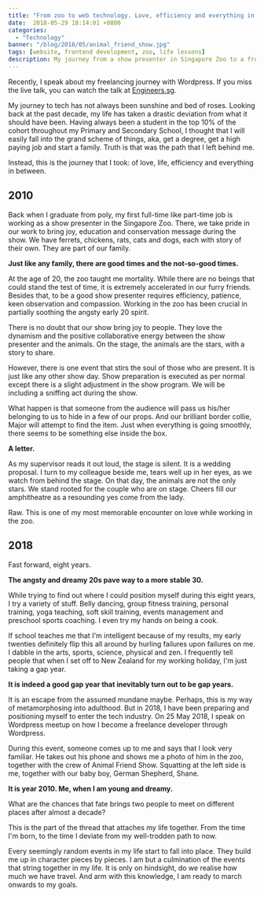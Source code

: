 ```yaml
---
title: "From zoo to web technology. Love, efficiency and everything in between"
date:  2018-05-29 18:14:01 +0800
categories:
  - "Technology"
banner: "/blog/2018/05/animal_friend_show.jpg"
tags: [website, frontend development, zoo, life lessons]
description: My journey from a show presenter in Singapore Zoo to a front-end web developer.
---
```


Recently, I speak about my freelancing journey with Wordpress. If you miss the live talk, you can watch the talk at [Engineers.sg](https://engineers.sg/video/how-i-self-taught-to-be-a-freelance-wordpress-developer-wordpress-singapore--2636).

My journey to tech has not always been sunshine and bed of roses. Looking back at the past decade, my life has taken a drastic deviation from what it should have been. Having always been a student in the top 10% of the cohort throughout my Primary and Secondary School, I thought that I will easily fall into the grand scheme of things, aka, get a degree, get a high paying job and start a family. Truth is that was the path that I left behind me.

Instead, this is the journey that I took: of love, life, efficiency and everything in between.

## 2010
Back when I graduate from poly, my first full-time like part-time job is working as a show presenter in the Singapore Zoo. There, we take pride in our work to bring joy, education and conservation message during the show. We have ferrets, chickens, rats, cats and dogs, each with story of their own. They are part of our family.

__Just like any family, there are good times and the not-so-good times.__

At the age of 20, the zoo taught me mortality. While there are no beings that could stand the test of time, it is extremely accelerated in our furry friends. Besides that, to be a good show presenter requires efficiency, patience, keen observation and compassion. Working in the zoo has been crucial in partially soothing the angsty early 20 spirit.  

There is no doubt that our show bring joy to people. They love the dynamism and the positive collaborative energy between the show presenter and the animals. On the stage, the animals are the stars, with a story to share.

However, there is one event that stirs the soul of those who are present. It is just like any other show day. Show preparation is executed as per normal except there is a slight adjustment in the show program. We will be including a sniffing act during the show.

What happen is that someone from the audience will pass us his/her belonging to us to hide in a few of our props. And our brilliant border collie, Major will attempt to find the item. Just when everything is going smoothly, there seems to be something else inside the box.

__A letter.__

As my supervisor reads it out loud, the stage is silent. It is a wedding proposal. I turn to my colleague beside me, tears well up in her eyes, as we watch from behind the stage. On that day, the animals are not the only stars. We stand rooted for the couple who are on stage. Cheers fill our amphitheatre as a resounding yes come from the lady.

Raw. This is one of my most memorable encounter on love while working in the zoo.

## 2018
Fast forward, eight years.

__The angsty and dreamy 20s pave way to a more stable 30.__

While trying to find out where I could position myself during this eight years, I try a variety of stuff. Belly dancing, group fitness training, personal training, yoga teaching, soft skill training, events management and preschool sports coaching. I even try my hands on being a cook.

If school teaches me that I'm intelligent because of my results, my early twenties definitely flip this all around by hurling failures upon failures on me. I dabble in the arts, sports, science, physical and zen. I frequently tell people that when I set off to New Zealand for my working holiday, I'm just taking a gap year.  

__It is indeed a good gap year that inevitably turn out to be gap years.__

It is an escape from the assumed mundane maybe. Perhaps, this is my way of metamorphosing into adulthood. But in 2018, I have been preparing and positioning myself to enter the tech industry. On 25 May 2018, I speak on Wordpress meetup on how I become a freelance developer through Wordpress.

During this event, someone comes up to me and says that I look very familiar. He takes out his phone and shows me a photo of him in the zoo, together with the crew of Animal Friend Show. Squatting at the left side is me, together with our baby boy, German Shepherd, Shane.

__It is year 2010. Me, when I am young and dreamy.__

What are the chances that fate brings two people to meet on different places after almost a decade?

This is the part of the thread that attaches my life together. From the time I'm born, to the time I deviate from my well-trodden path to now.

Every seemingly random events in my life start to fall into place. They build me up in character pieces by pieces. I am but a culmination of the events that string together in my life. It is only on hindsight, do we realise how much we have travel. And arm with this knowledge, I am ready to march onwards to my goals.
